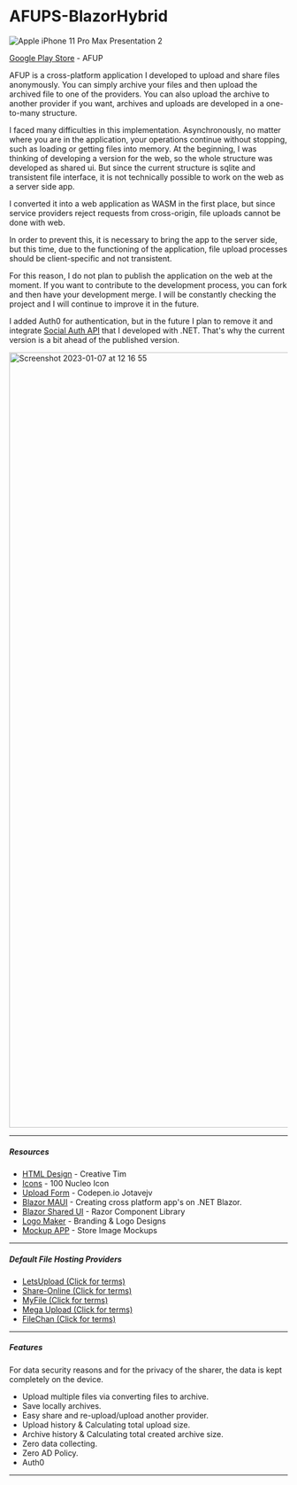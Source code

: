 # AFUPS-BlazorHybrid

![Apple iPhone 11 Pro Max Presentation 2](https://user-images.githubusercontent.com/16222645/203026089-614ada3a-4784-49e4-b295-9713b2a932cd.png)

[Google Play Store](https://play.google.com/store/apps/details?id=com.runaho.afup.mauiblazor) - AFUP

AFUP is a cross-platform application I developed to upload and share files anonymously.
You can simply archive your files and then upload the archived file to one of the providers.
You can also upload the archive to another provider if you want, archives and uploads are developed in a one-to-many structure.

I faced many difficulties in this implementation.
Asynchronously, no matter where you are in the application, your operations continue without stopping, such as loading or getting files into memory.
At the beginning, I was thinking of developing a version for the web, so the whole structure was developed as shared ui.
But since the current structure is sqlite and transistent file interface, it is not technically possible to work on the web as a server side app.

I converted it into a web application as WASM in the first place, but since service providers reject requests from cross-origin, file uploads cannot be done with web.

In order to prevent this, it is necessary to bring the app to the server side, but this time, due to the functioning of the application, file upload processes should be client-specific and not transistent.

For this reason, I do not plan to publish the application on the web at the moment.
If you want to contribute to the development process, you can fork and then have your development merge. I will be constantly checking the project and I will continue to improve it in the future.

I added Auth0 for authentication, but in the future I plan to remove it and integrate  [Social Auth API](https://github.com/Runaho/SocialAuth.API) that I developed with .NET.
That's why the current version is a bit ahead of the published version.

<img width="1400" alt="Screenshot 2023-01-07 at 12 16 55" src="https://user-images.githubusercontent.com/16222645/211143869-b9e06c5c-2a57-4ca0-a48a-77c702c3df8a.png">


* * *
##### Resources
*   [HTML Design](https://www.creative-tim.com/product/paper-dashboard) - Creative Tim
*   [Icons](https://nucleoapp.com/free-icons) - 100 Nucleo Icon
*   [Upload Form](https://codepen.io/jotavejv/pen/bRdaVJ) - Codepen.io Jotavejv
*   [Blazor MAUI](https://learn.microsoft.com/en-us/aspnet/core/blazor/hybrid/tutorials/maui?view=aspnetcore-6.0) - Creating cross platform app's on .NET Blazor.
*   [Blazor Shared UI](https://learn.microsoft.com/en-us/mobile-blazor-bindings/walkthroughs/shared-web-ui) - Razor Component Library
*   [Logo Maker](https://www.namecheap.com/logo-maker/app/) - Branding & Logo Designs
*   [Mockup APP](https://studio.app-mockup.com/) - Store Image Mockups

* * *

##### Default File Hosting Providers

*   [LetsUpload (Click for terms)](https://letsupload.cc/terms)
*   [Share-Online (Click for terms)](https://share-online.is/terms)
*   [MyFile (Click for terms)](https://myfile.is/terms)
*   [Mega Upload (Click for terms)](https://megaupload.nz/terms)
*   [FileChan (Click for terms)](https://filechan.org/terms)

* * *

##### Features
For data security reasons and for the privacy of the sharer, the data is kept completely on the device.
*   Upload multiple files via converting files to archive.
*   Save locally archives.
*   Easy share and re-upload/upload another provider.
*   Upload history & Calculating total upload size.
*   Archive history & Calculating total created archive size.
*   Zero data collecting.
*   Zero AD Policy.
*   Auth0

* * *
